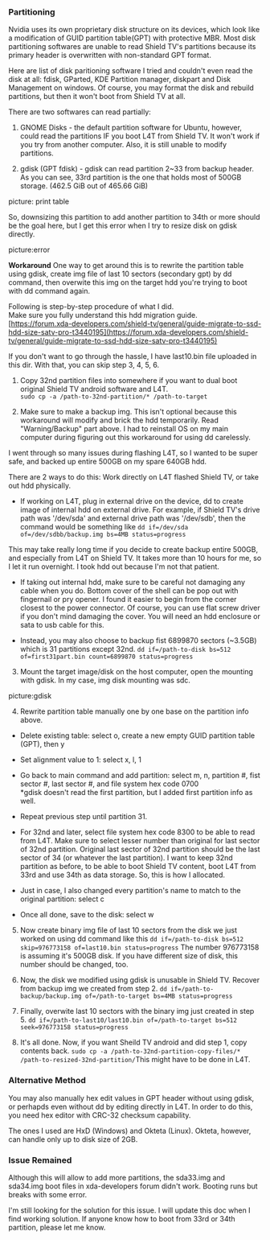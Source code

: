 ### Partitioning
Nvidia uses its own proprietary disk structure on its devices, which look like a modification of GUID partition table(GPT) with protective MBR. Most disk partitioning softwares are unable to read Shield TV's partitions because its primary header is overwritten with non-standard GPT format.

Here are list of disk paritioning software I tried and couldn't even read the disk at all: fdisk, GParted, KDE Partition manager, diskpart and Disk Management on windows. Of course, you may format the disk and rebuild partitions, but then it won't boot from Shield TV at all.

There are two softwares can read partially:

1. GNOME Disks - the default partition software for Ubuntu, however, could read the partitions IF you boot L4T from Shield TV. It won't work if you try from another computer. Also, it is still unable to modify partitions.

2. gdisk (GPT fdisk) - gdisk can read partition 2~33 from backup header. As you can see, 33rd partition is the one that holds most of 500GB storage. (462.5 GiB out of 465.66 GiB)

picture: print table

So, downsizing this partition to add another partition to 34th or more should be the goal here, but I get this error when I try to resize disk on gdisk directly.

picture:error


**Workaround**
One way to get around this is to rewrite the partition table using gdisk, create img file of last 10 sectors (secondary gpt) by dd command, then overwite this img on the target hdd you're trying to boot with dd command again.

Following is step-by-step procedure of what I did.  
Make sure you fully understand this hdd migration guide.  
[https://forum.xda-developers.com/shield-tv/general/guide-migrate-to-ssd-hdd-size-satv-pro-t3440195](https://forum.xda-developers.com/shield-tv/general/guide-migrate-to-ssd-hdd-size-satv-pro-t3440195)

If you don't want to go through the hassle, I have last10.bin file uploaded in this dir. With that, you can skip step 3, 4, 5, 6.

1. Copy 32nd partition files into somewhere if you want to dual boot original Shield TV android software and L4T.  
`sudo cp -a /path-to-32nd-partition/* /path-to-target`

2. Make sure to make a backup img. This isn't optional because this workaround will modify and brick the hdd temporarily. Read "Warning/Backup" part above. I had to reinstall OS on my main computer during figuring out this workaround for using dd carelessly.

I went through so many issues during flashing L4T, so I wanted to be super safe, and backed up entire 500GB on my spare 640GB hdd.

There are 2 ways to do this:
Work directly on L4T flashed Shield TV, or take out hdd physically.

 - If working on L4T, plug in external drive on the device,
dd to create image of internal hdd on external drive. For example, if Shield TV's drive path was '/dev/sda' and external drive path was '/dev/sdb', then the command would be something like `dd if=/dev/sda of=/dev/sdbb/backup.img bs=4MB status=progress`

This may take really long time if you decide to create backup entire 500GB, and especially from L4T on Shield TV. It takes more than 10 hours for me, so I let it run overnight. I took hdd out because I'm not that patient.

- If taking out internal hdd, make sure to be careful not damaging any cable when you do. Bottom cover of the shell can be pop out with fingernail or pry opener. I found it easier to begin from the corner closest to the power connector. Of course, you can use flat screw driver if you don't mind damaging the cover. You will need an hdd enclosure or sata to usb cable for this.

- Instead, you may also choose to backup fist 6899870 sectors (~3.5GB) which is 31 partitions except 32nd. `dd if=/path-to-disk bs=512 of=first31part.bin count=6899870 status=progress`

3. Mount the target image/disk on the host computer, open the mounting with gdisk. In my case, img disk mounting was sdc.

picture:gdisk

4. Rewrite partition table manually one by one base on the partition info above.  

 - Delete existing table: select o, create a new empty GUID partition table (GPT), then y
 - Set alignment value to 1: select x, l, 1
 - Go back to main command and add partition: select m, n, partition #, fist sector #, last sector #, and file system hex code 0700  
*gdisk doesn't read the first partition, but I added first partition info as well.
 - Repeat previous step until partition 31.
 - For 32nd and later, select file system hex code 8300 to be able to read from L4T. Make sure to select lesser number than original for last sector of 32nd partition. Original last sector of 32nd partition should be the last sector of 34 (or whatever the last partition). I want to keep 32nd partition as before, to be able to boot Shield TV content, boot L4T from 33rd and use 34th as data storage. So, this is how I allocated.

 - Just in case, I also changed every partition's name to match to the original partition: select c
 - Once all done, save to the disk: select w

5. Now create binary img file of last 10 sectors from the disk we just worked on using dd command like this `dd if=/path-to-disk bs=512 skip=976773158 of=last10.bin status=progress` The number 976773158 is assuming it's 500GB disk. If you have different size of disk, this number should be changed, too. 

6. Now, the disk we modified using gdisk is unusable in Shield TV. Recover from backup img we created from step 2. `dd if=/path-to-backup/backup.img of=/path-to-target bs=4MB status=progress`

7. Finally, overwite last 10 sectors with the binary img just created in step 5. `dd if=/path-to-last10/last10.bin of=/path-to-target bs=512 seek=976773158 status=progress`

8. It's all done. Now, if you want Sheild TV android and did step 1, copy contents back. `sudo cp -a /path-to-32nd-partition-copy-files/* /path-to-resized-32nd-partition/`This might have to be done in L4T.

### Alternative Method
You may also manually hex edit values in GPT header without using gdisk, or perhapds even without dd by editing directly in L4T. In order to do this, you need hex editor with CRC-32 checksum capability. 

The ones I used are HxD (Windows) and Okteta (Linux). Okteta, however, can handle only up to disk size of 2GB.

### Issue Remained
Although this will allow to add more partitions, the sda33.img and sda34.img boot files in xda-developers forum didn't work. Booting runs but breaks with some error.  

I'm still looking for the solution for this issue. I will update this doc when I find working solution. If anyone know how to boot from 33rd or 34th partition, please let me know.